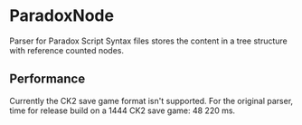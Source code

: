# ParadoxNode
Parser for Paradox Script Syntax files stores the content in a tree structure with reference counted nodes.

## Performance
Currently the CK2 save game format isn't supported. For the original parser, time for release build on a 1444 CK2 save game: 48 220 ms.